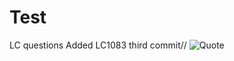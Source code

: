 # Test
LC questions
Added LC1083
third commit//
![Quote](https://github-readme-quotes.herokuapp.com/quote)




